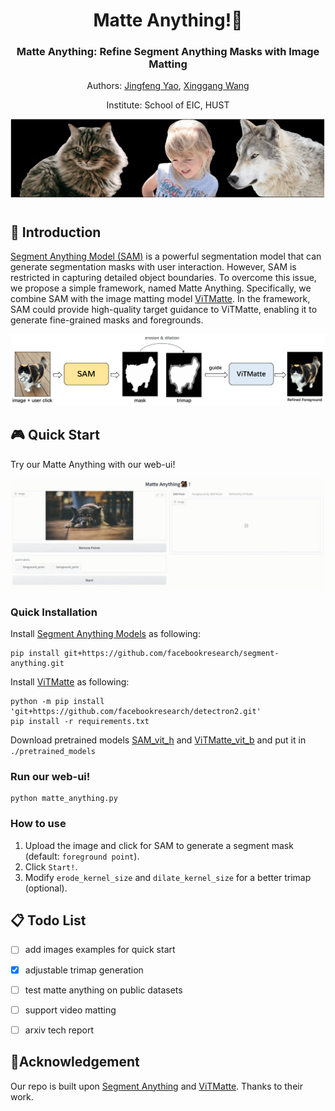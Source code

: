 <div align="center">
<h1>Matte Anything!🐒</h1>
<h3> Matte Anything: Refine Segment Anything Masks with Image Matting </h3>

Authors: [Jingfeng Yao](https://github.com/JingfengYao), [Xinggang Wang](https://scholar.google.com/citations?user=qNCTLV0AAAAJ&hl=zh-CN)

Institute: School of EIC, HUST

![demo](figs/demo.gif)



</div>

#

## 📜 Introduction

[Segment Anything Model (SAM)](https://github.com/facebookresearch/segment-anything) is a powerful segmentation model that can generate segmentation masks with user interaction. However, SAM is restricted in capturing detailed object boundaries. To overcome this issue, we propose a simple framework, named Matte Anything. Specifically, we combine SAM with the image matting model [ViTMatte](https://github.com/hustvl/ViTMatte). In the framework, SAM could provide high-quality target guidance to ViTMatte, enabling it to generate fine-grained masks and foregrounds.

![matte_anything](figs/matte_anything.png)


## 🎮 Quick Start

Try our Matte Anything with our web-ui!

![web_ui](figs/web_ui.gif)

### Quick Installation

Install [Segment Anything Models](https://github.com/facebookresearch/segment-anything) as following:

```
pip install git+https://github.com/facebookresearch/segment-anything.git
```

Install [ViTMatte](https://github.com/hustvl/ViTMatte) as following:
```
python -m pip install 'git+https://github.com/facebookresearch/detectron2.git'
pip install -r requirements.txt
```

Download pretrained models [SAM_vit_h](https://dl.fbaipublicfiles.com/segment_anything/sam_vit_h_4b8939.pth) and [ViTMatte_vit_b](https://drive.google.com/file/d/1d97oKuITCeWgai2Tf3iNilt6rMSSYzkW/view?usp=sharing) and put it in ``./pretrained_models``

### Run our web-ui!
```
python matte_anything.py
```

### How to use
1. Upload the image and click for SAM to generate a segment mask (default: ``foreground point``).
2. Click ``Start!``.
3. Modify ``erode_kernel_size`` and ``dilate_kernel_size`` for a better trimap (optional).

## 📋 Todo List

- [ ] add images examples for quick start
- [x] adjustable trimap generation
- [ ] test matte anything on public datasets
- [ ] support video matting
- [ ] arxiv tech report



## 🤝Acknowledgement

Our repo is built upon [Segment Anything](https://github.com/facebookresearch/segment-anything) and [ViTMatte](https://github.com/hustvl/ViTMatte). Thanks to their work.